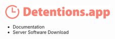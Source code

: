 <img src="https://raw.githubusercontent.com/zizusoft/Assets/master/2020/08/11-18-00-26-title.png" title="" alt="" width="332">

- Documentation
- Server Software Download
